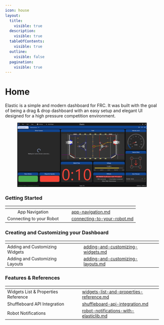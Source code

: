 ```yaml
---
icon: house
layout:
  title:
    visible: true
  description:
    visible: true
  tableOfContents:
    visible: true
  outline:
    visible: false
  pagination:
    visible: true
---
```


# Home

Elastic is a simple and modern dashboard for FRC. It was built with the goal of being a drag & drop dashboard with an easy setup and elegant UI designed for a high pressure competition environment.

<figure><img src=".gitbook/assets/example_layout.png" alt=""><figcaption></figcaption></figure>

### Getting Started

<table data-view="cards"><thead><tr><th align="center"></th><th></th><th></th><th data-hidden data-card-target data-type="content-ref"></th></tr></thead><tbody><tr><td align="center">App Navigation</td><td></td><td></td><td><a href="getting-started/app-navigation.md">app-navigation.md</a></td></tr><tr><td align="center">Connecting to your Robot</td><td></td><td>              </td><td><a href="getting-started/connecting-to-your-robot.md">connecting-to-your-robot.md</a></td></tr></tbody></table>

### Creating and Customizing your Dashboard

<table data-view="cards"><thead><tr><th></th><th></th><th></th><th data-hidden data-card-target data-type="content-ref"></th></tr></thead><tbody><tr><td>Adding and Customizing Widgets</td><td></td><td></td><td><a href="customizing-your-dashboard/adding-and-customizing-widgets.md">adding-and-customizing-widgets.md</a></td></tr><tr><td>Adding and Customizing Layouts</td><td></td><td></td><td><a href="customizing-your-dashboard/adding-and-customizing-layouts.md">adding-and-customizing-layouts.md</a></td></tr></tbody></table>

### Features & References

<table data-view="cards"><thead><tr><th></th><th></th><th></th><th data-hidden data-card-target data-type="content-ref"></th></tr></thead><tbody><tr><td>Widgets List &#x26; Properties Reference</td><td></td><td></td><td><a href="additional-features-and-references/widgets-list-and-properties-reference.md">widgets-list-and-properties-reference.md</a></td></tr><tr><td>Shuffleboard API Integration</td><td></td><td></td><td><a href="additional-features-and-references/shuffleboard-api-integration.md">shuffleboard-api-integration.md</a></td></tr><tr><td>Robot Notifications</td><td></td><td></td><td><a href="additional-features-and-references/robot-notifications-with-elasticlib.md">robot-notifications-with-elasticlib.md</a></td></tr></tbody></table>
